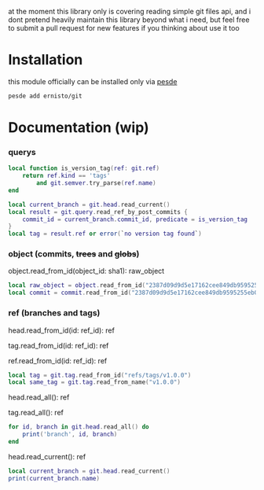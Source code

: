 at the moment this library only is covering reading simple git files api, and i dont
pretend heavily maintain this library beyond what i need, but feel free to submit
a pull request for new features if you thinking about use it too

# Installation
this module officially can be installed only via [pesde](https://github.com/pesde-pkg/pesde)
```bash
pesde add ernisto/git
```

# Documentation (wip)

### querys
```lua
local function is_version_tag(ref: git.ref)
    return ref.kind == 'tags'
        and git.semver.try_parse(ref.name)
end

local current_branch = git.head.read_current()
local result = git.query.read_ref_by_post_commits {
    commit_id = current_branch.commit_id, predicate = is_version_tag
}
local tag = result.ref or error(`no version tag found`)
```

### object (commits, ~~trees~~ and ~~globs~~)

object.read_from_id(object_id: sha1): raw_object
```lua
local raw_object = object.read_from_id("2387d09d9d5e17162cee849db9595255eb0e0d01")
local commit = commit.read_from_id("2387d09d9d5e17162cee849db9595255eb0e0d01")
```

### ref (branches and tags)

head.read_from_id(id: ref_id): ref

tag.read_from_id(id: ref_id): ref

ref.read_from_id(id: ref_id): ref
```lua
local tag = git.tag.read_from_id("refs/tags/v1.0.0")
local same_tag = git.tag.read_from_name("v1.0.0")
```

head.read_all(): ref

tag.read_all(): ref
```lua
for id, branch in git.head.read_all() do
    print('branch', id, branch)
end
```

head.read_current(): ref
```lua
local current_branch = git.head.read_current()
print(current_branch.name)
```